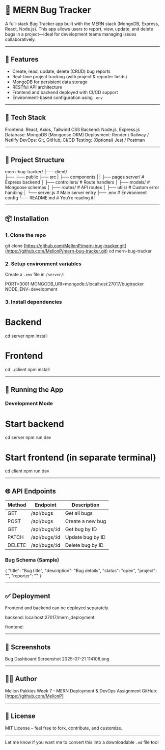 
# 🐞 MERN Bug Tracker

A full-stack Bug Tracker app built with the MERN stack (MongoDB, Express, React, Node.js). This app allows users to report, view, update, and delete bugs in a project—ideal for development teams managing issues collaboratively.

---

## 🚀 Features

* Create, read, update, delete (CRUD) bug reports
* Real-time project tracking (with project & reporter fields)
* MongoDB for persistent data storage
* RESTful API architecture
* Frontend and backend deployed with CI/CD support
* Environment-based configuration using `.env`

---

## 🧱 Tech Stack

Frontend: React, Axios, Tailwind CSS
Backend: Node.js, Express.js
Database: MongoDB (Mongoose ORM)
Deployment: Render / Railway / Netlify
DevOps: Git, GitHub, CI/CD
Testing: (Optional) Jest / Postman

---

## 🔧 Project Structure

mern-bug-tracker/
├── client/             
├──  ├── public
 ├── src
 | ├── components
 | | ├── pages
server/               # Express backend
│   ├── controllers/      # Route handlers
│   ├── models/           # Mongoose schemas
│   ├── routes/           # API routes
│   ├── utils/            # Custom error handling
│   └── server.js         # Main server entry
├── .env                  # Environment config
└── README.md             # You're reading it!

---

## 📦 Installation

### 1. Clone the repo

git clone [https://github.com/MellonP/mern-bug-tracker.git](https://github.com/MellonP/mern-bug-tracker.git)
cd mern-bug-tracker

### 2. Setup environment variables

Create a `.env` file in `/server/`:

PORT=3001
MONGODB\_URI=mongodb://localhost:27017/bugtracker
NODE\_ENV=development

### 3. Install dependencies

# Backend

cd server
npm install

# Frontend

cd ../client
npm install

---

## 🧪 Running the App

### Development Mode

# Start backend

cd server
npm run dev

# Start frontend (in separate terminal)

cd client
npm run dev

---

## 🌐 API Endpoints

| Method | Endpoint       | Description      |
| ------ | -------------- | ---------------- |
| GET    | /api/bugs      | Get all bugs     |
| POST   | /api/bugs      | Create a new bug |
| GET    | /api/bugs/\:id | Get bug by ID    |
| PATCH  | /api/bugs/\:id | Update bug by ID |
| DELETE | /api/bugs/\:id | Delete bug by ID |

### Bug Schema (Sample)

{
"title": "Bug title",
"description": "Bug details",
"status": "open",
"project": "<projectId>",
"reporter": "<userId>"
}

---

## ✅ Deployment

Frontend and backend can be deployed separately.

backend: localhost:27017/mern_deployment

frontend: 

---

## 📸 Screenshots

Bug Dashboard
Screenshot 2025-07-21 114108.png


---

## 👨‍💻 Author

Mellon Pakkies
Week 7 - MERN Deployment & DevOps Assignment
GitHub: [https://github.com/MellonP]

---

## 📄 License

MIT License – feel free to fork, contribute, and customize.

---

Let me know if you want me to convert this into a downloadable `.md` file too!
